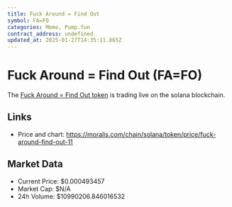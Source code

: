 ```yaml
---
title: Fuck Around = Find Out
symbol: FA=FO
categories: Meme, Pump.fun
contract_address: undefined
updated_at: 2025-01-27T14:35:11.865Z
---
```


# Fuck Around = Find Out (FA=FO)
The [Fuck Around = Find Out token](https://moralis.com/chain/solana/token/price/fuck-around-find-out-11) is trading live on the solana blockchain.

## Links
- Price and chart: https://moralis.com/chain/solana/token/price/fuck-around-find-out-11

## Market Data
- Current Price: $0.000493457
- Market Cap: $N/A
- 24h Volume: $10990206.846016532

